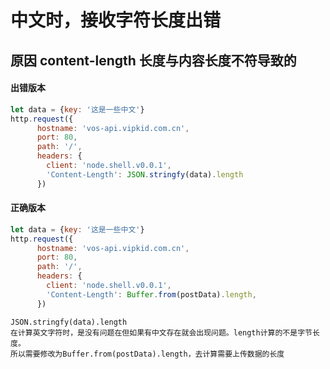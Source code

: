 # 中文时，接收字符长度出错
## 原因 content-length 长度与内容长度不符导致的
#### 出错版本
```javascript
let data = {key: '这是一些中文'}
http.request({
      hostname: 'vos-api.vipkid.com.cn',
      port: 80,
      path: '/',
      headers: {
        client: 'node.shell.v0.0.1',
        'Content-Length': JSON.stringfy(data).length
      })
```

#### 正确版本
```javascript
let data = {key: '这是一些中文'}
http.request({
      hostname: 'vos-api.vipkid.com.cn',
      port: 80,
      path: '/',
      headers: {
        client: 'node.shell.v0.0.1',
        'Content-Length': Buffer.from(postData).length,
      })
```

```text
JSON.stringfy(data).length
在计算英文字符时，是没有问题在但如果有中文存在就会出现问题。length计算的不是字节长度。
所以需要修改为Buffer.from(postData).length，去计算需要上传数据的长度

```
